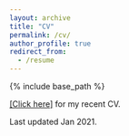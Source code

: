 ```yaml
---
layout: archive
title: "CV"
permalink: /cv/
author_profile: true
redirect_from:
  - /resume
---
```


{% include base_path %}

[[Click here]](/files/CaoZ_CV.docx) for my recent CV.

Last updated Jan 2021.
